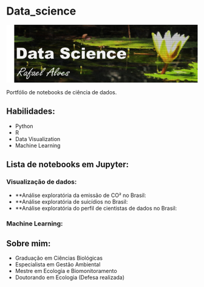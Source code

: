 # Data_science

![banner](https://github.com/Rass16/Data_science/blob/main/banner.jpg)

Portfólio de notebooks de ciência de dados.

## Habilidades: 
* Python
* R
* Data Visualization
* Machine Learning

## Lista de notebooks em Jupyter:

### Visualização de dados:
* **Análise exploratória da emissão de CO² no Brasil:
* **Análise exploratória de suicídios no Brasil:
* **Análise exploratória do perfil de cientistas de dados no Brasil:

### Machine Learning:

## Sobre mim:

* Graduação em Ciências Biológicas
* Especialista em Gestão Ambiental
* Mestre em Ecologia e Biomonitoramento
* Doutorando em Ecologia (Defesa realizada)
